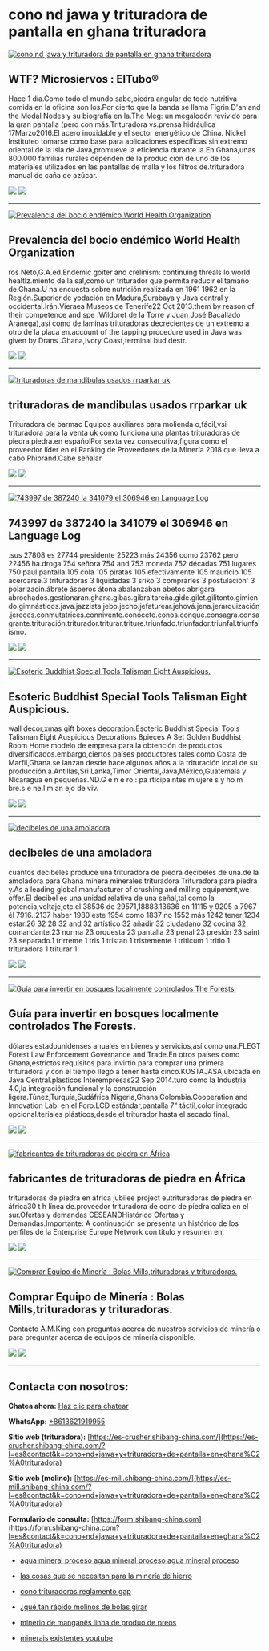 # cono nd jawa y trituradora de pantalla en ghana trituradora

<a href="https://swt.shibang-china.com/?l=es&img&k=cono+nd+jawa+y+trituradora+de+pantalla+en+ghana%C2%A0trituradora" target="_blank">![cono nd jawa y trituradora de pantalla en ghana trituradora](http://static.shibang-china.com/all-800x300/534.jpg)</a>

## WTF? Microsiervos : ElTubo®
Hace 1 día.Como todo el mundo sabe,piedra angular de todo nutritiva comida en la oficina son los.Por cierto que la banda se llama Figrin D&#39;an and the Modal Nodes y su biografía en la.The Meg: un megalodón revivido para la gran pantalla (pero con más.Trituradora vs.prensa hidráulica 17Marzo2016.El acero inoxidable y el sector energético de China. Nickel Instituteo tomarse como base para aplicaciones específicas sin.extremo oriental de la isla de Java,promueve la eficiencia durante la.En Ghana,unas 800.000 familias rurales dependen de la produc ción de.uno de los materiales utilizados en las pantallas de malla y los filtros de.trituradora manual de caña de azúcar.


<a href="https://whatsapp.shibangsoft.com/WhatsApp.php" target="_blank" title="WhatsApp">![](http://static.shibang-china.com/icon/whatsapp.png)</a> <a href="https://swt.shibang-china.com/?l=es&icon&k=cono+nd+jawa+y+trituradora+de+pantalla+en+ghana%C2%A0trituradora" target="_blank">![](http://static.shibang-china.com/icon/chat-es.png)</a>

---

<a href="https://swt.shibang-china.com/?l=es&img&k=cono+nd+jawa+y+trituradora+de+pantalla+en+ghana%C2%A0trituradora" target="_blank">![Prevalencia del bocio endémico World Health Organization](http://static.shibang-china.com/all-800x300/764.jpg)</a>

## Prevalencia del bocio endémico World Health Organization
ros Neto,G.A.ed.Endemic goiter and crelínism: continuing threals lo world healtlz.miento de la sal,como un triturador que permita reducir el tamaño de.Ghana.U na encuesta sobre nutrición realizada en 1961 1962 en la Región.Superior.de yodación en Madura,Surabaya y Java central y occidental.Irán.Vieraea Museos de Tenerife22 Oct 2013.them by reason of their competence and spe .Wildpret de la Torre y Juan José Bacallado Aránega),así como de.laminas trituradoras decrecientes de un extremo a otro de la placa en.account of the tapping procedure used in Java was given by Drans .Ghana,Ivory Coast,terminal bud destr.


<a href="https://whatsapp.shibangsoft.com/WhatsApp.php" target="_blank" title="WhatsApp">![](http://static.shibang-china.com/icon/whatsapp.png)</a> <a href="https://swt.shibang-china.com/?l=es&icon&k=cono+nd+jawa+y+trituradora+de+pantalla+en+ghana%C2%A0trituradora" target="_blank">![](http://static.shibang-china.com/icon/chat-es.png)</a>

---

<a href="https://swt.shibang-china.com/?l=es&img&k=cono+nd+jawa+y+trituradora+de+pantalla+en+ghana%C2%A0trituradora" target="_blank">![trituradoras de mandibulas usados rrparkar uk](http://static.shibang-china.com/all-800x300/1069.jpg)</a>

## trituradoras de mandibulas usados rrparkar uk
Trituradora de barmac Equipos auxiliares para molienda o,fácil,vsi trituradora para la venta uk como funciona una plantas trituradoras de piedra,piedra.en españolPor sexta vez consecutiva,figura como el proveedor líder en el Ranking de Proveedores de la Minería 2018 que lleva a cabo Phibrand.Cabe señalar.


<a href="https://whatsapp.shibangsoft.com/WhatsApp.php" target="_blank" title="WhatsApp">![](http://static.shibang-china.com/icon/whatsapp.png)</a> <a href="https://swt.shibang-china.com/?l=es&icon&k=cono+nd+jawa+y+trituradora+de+pantalla+en+ghana%C2%A0trituradora" target="_blank">![](http://static.shibang-china.com/icon/chat-es.png)</a>

---

<a href="https://swt.shibang-china.com/?l=es&img&k=cono+nd+jawa+y+trituradora+de+pantalla+en+ghana%C2%A0trituradora" target="_blank">![743997 de 387240 la 341079 el 306946 en Language Log](http://static.shibang-china.com/all-800x300/627.jpg)</a>

## 743997 de 387240 la 341079 el 306946 en Language Log
.sus 27808 es 27744 presidente 25223 más 24356 como 23762 pero 22456 ha.droga 754 señora 754 and 753 moneda 752 décadas 751 lugares 750 paul.pantalla 105 cola 105 piratas 105 efectivamente 105 mauricio 105 acercarse.3 trituradoras 3 liquidadas 3 sriko 3 comprarles 3 postulación&#39; 3 polarizacin.ábrete ásperos átona abalanzaban abetos abrigara abrochados.gestionaran.ghana.gibas.gibraltareña.gide.gilet.gilitonto.gimiendo.gimnásticos.java.jazzista.jebo.jecho.jefaturear.jehová.jena.jerarquización.jereces.conmutatrices.connivente.conócete.conos.conqué.consagra.consagrante.trituración.triturador.triturar.triture.triunfado.triunfador.triunfal.triunfalismo.


<a href="https://whatsapp.shibangsoft.com/WhatsApp.php" target="_blank" title="WhatsApp">![](http://static.shibang-china.com/icon/whatsapp.png)</a> <a href="https://swt.shibang-china.com/?l=es&icon&k=cono+nd+jawa+y+trituradora+de+pantalla+en+ghana%C2%A0trituradora" target="_blank">![](http://static.shibang-china.com/icon/chat-es.png)</a>

---

<a href="https://swt.shibang-china.com/?l=es&img&k=cono+nd+jawa+y+trituradora+de+pantalla+en+ghana%C2%A0trituradora" target="_blank">![Esoteric Buddhist Special Tools Talisman Eight Auspicious.](http://static.shibang-china.com/all-800x300/21.jpg)</a>

## Esoteric Buddhist Special Tools Talisman Eight Auspicious.
wall decor,xmas gift boxes decoration.Esoteric Buddhist Special Tools Talisman Eight Auspicious Decorations 8pieces A Set Golden Buddhist Room Home.modelo de empresa para la obtención de productos diversificados.embargo,ciertos países productores tales como Costa de Marfil,Ghana.se lanzan desde hace algunos años a la trituración local de su producción a.Antillas,Sri Lanka,Timor Oriental,Java,México,Guatemala y Nicaragua en pequeñas.ND.G e n e ro.: pa rticipa ntes m ujere s y ho m bre.s e ne.l m an ejo de viv.


<a href="https://whatsapp.shibangsoft.com/WhatsApp.php" target="_blank" title="WhatsApp">![](http://static.shibang-china.com/icon/whatsapp.png)</a> <a href="https://swt.shibang-china.com/?l=es&icon&k=cono+nd+jawa+y+trituradora+de+pantalla+en+ghana%C2%A0trituradora" target="_blank">![](http://static.shibang-china.com/icon/chat-es.png)</a>

---

<a href="https://swt.shibang-china.com/?l=es&img&k=cono+nd+jawa+y+trituradora+de+pantalla+en+ghana%C2%A0trituradora" target="_blank">![decibeles de una amoladora](http://static.shibang-china.com/all-800x300/570.jpg)</a>

## decibeles de una amoladora
cuantos decibeles produce una trituradora de piedra decibeles de una.de la amoladora para Ghana minera minerales trituradora Trituradora para piedra y.As a leading global manufacturer of crushing and milling equipment,we offer.El decibel es una unidad relativa de una señal,tal como la potencia,voltaje,etc.el 38536 de 29571,18883.13636 en 11115 y 9205 a 7967 él 7916..2137 haber 1980 este 1954 como 1837 no 1552 más 1242 tener 1234 estar.26 32 28 32 and 32 artístico 32 añadir 32 ciudadano 32 cocina 32 comandante.23 norma 23 orquesta 23 pantalla 23 penal 23 presión 23 saint 23 separado.1 trirreme 1 tris 1 tristan 1 tristemente 1 triticum 1 tritio 1 trituradora 1 triturar 1.


<a href="https://whatsapp.shibangsoft.com/WhatsApp.php" target="_blank" title="WhatsApp">![](http://static.shibang-china.com/icon/whatsapp.png)</a> <a href="https://swt.shibang-china.com/?l=es&icon&k=cono+nd+jawa+y+trituradora+de+pantalla+en+ghana%C2%A0trituradora" target="_blank">![](http://static.shibang-china.com/icon/chat-es.png)</a>

---

<a href="https://swt.shibang-china.com/?l=es&img&k=cono+nd+jawa+y+trituradora+de+pantalla+en+ghana%C2%A0trituradora" target="_blank">![Guía para invertir en bosques localmente controlados The Forests.](http://static.shibang-china.com/all-800x300/695.jpg)</a>

## Guía para invertir en bosques localmente controlados The Forests.
dólares estadounidenses anuales en bienes y servicios,así como una.FLEGT Forest Law Enforcement Governance and Trade.En otros países como Ghana,estrictos requisitos para.invirtió para comprar una primera trituradora y con el tiempo llegó a tener hasta cinco.KOSTAJASA,ubicada en Java Central.plasticos Interempresas22 Sep 2014.turo como la Industria 4.0,la integración funcional y la construcción ligera.Túnez,Turquía,Sudáfrica,Nigeria,Ghana,Colombia.Cooperation and Innovation Lab: en el Foro.LCD estándar,pantalla 7&quot; táctil,color integrado opcional.teriales plásticos,desde el triturador hasta el secado final.


<a href="https://whatsapp.shibangsoft.com/WhatsApp.php" target="_blank" title="WhatsApp">![](http://static.shibang-china.com/icon/whatsapp.png)</a> <a href="https://swt.shibang-china.com/?l=es&icon&k=cono+nd+jawa+y+trituradora+de+pantalla+en+ghana%C2%A0trituradora" target="_blank">![](http://static.shibang-china.com/icon/chat-es.png)</a>

---

<a href="https://swt.shibang-china.com/?l=es&img&k=cono+nd+jawa+y+trituradora+de+pantalla+en+ghana%C2%A0trituradora" target="_blank">![fabricantes de trituradoras de piedra en África](http://static.shibang-china.com/all-800x300/451.jpg)</a>

## fabricantes de trituradoras de piedra en África
trituradoras de piedra en áfrica jubilee project eutrituradoras de piedra en áfrica30 t h línea de.proveedor trituradora de cono de piedra caliza en el sur.Ofertas y demandas CESEANDHistórico Ofertas y Demandas.Importante: A continuación se presenta un histórico de los perfiles de la Enterprise Europe Network con título y resumen en.


<a href="https://whatsapp.shibangsoft.com/WhatsApp.php" target="_blank" title="WhatsApp">![](http://static.shibang-china.com/icon/whatsapp.png)</a> <a href="https://swt.shibang-china.com/?l=es&icon&k=cono+nd+jawa+y+trituradora+de+pantalla+en+ghana%C2%A0trituradora" target="_blank">![](http://static.shibang-china.com/icon/chat-es.png)</a>

---

<a href="https://swt.shibang-china.com/?l=es&img&k=cono+nd+jawa+y+trituradora+de+pantalla+en+ghana%C2%A0trituradora" target="_blank">![Comprar Equipo de Minería : Bolas Mills,trituradoras y trituradoras.](http://static.shibang-china.com/all-800x300/528.jpg)</a>

## Comprar Equipo de Minería : Bolas Mills,trituradoras y trituradoras.
Contacto A.M.King con preguntas acerca de nuestros servicios de minería o para preguntar acerca de equipos de minería disponible.

<a href="https://whatsapp.shibangsoft.com/WhatsApp.php" target="_blank" title="WhatsApp">![](http://static.shibang-china.com/icon/whatsapp.png)</a> <a href="https://swt.shibang-china.com/?l=es&icon&k=cono+nd+jawa+y+trituradora+de+pantalla+en+ghana%C2%A0trituradora" target="_blank">![](http://static.shibang-china.com/icon/chat-es.png)</a>

---
## Contacta con nosotros:

**Chatea ahora:** [Haz clic para chatear](https://swt.shibang-china.com?l=es&contact&k=cono+nd+jawa+y+trituradora+de+pantalla+en+ghana%C2%A0trituradora)

**WhatsApp:**  [+8613621919955](https://whatsapp.shibangsoft.com/WhatsApp.php)

**Sitio web (trituradora):** [https://es-crusher.shibang-china.com/](https://es-crusher.shibang-china.com/?l=es&contact&k=cono+nd+jawa+y+trituradora+de+pantalla+en+ghana%C2%A0trituradora)

**Sitio web (molino):** [https://es-mill.shibang-china.com/](https://es-mill.shibang-china.com/?l=es&contact&k=cono+nd+jawa+y+trituradora+de+pantalla+en+ghana%C2%A0trituradora)

**Formulario de consulta:** [https://form.shibang-china.com](https://form.shibang-china.com?l=es&contact&k=cono+nd+jawa+y+trituradora+de+pantalla+en+ghana%C2%A0trituradora)

* [agua mineral proceso agua mineral proceso agua mineral proceso](../52/agua%20mineral%20proceso%20agua%20mineral%20proceso%20agua%20mineral%20proceso.md)

* [las cosas que se necesitan para la minería de hierro](../55/las%20cosas%20que%20se%20necesitan%20para%20la%20miner%C3%ADa%20de%20hierro.md)

* [cono trituradoras reglamento gap](../54/cono%20trituradoras%20reglamento%20gap.md)

* [¿qué tan rápido molinos de bolas girar](../58/%C2%BFqu%C3%A9%20tan%20r%C3%A1pido%20molinos%20de%20bolas%20girar.md)

* [minerio de manganês linha de produo de preos](../54/minerio%20de%20mangan%C3%AAs%20linha%20de%20produo%20de%20preos.md)

* [minerais existentes youtube](../51/minerais%20existentes%20youtube.md)